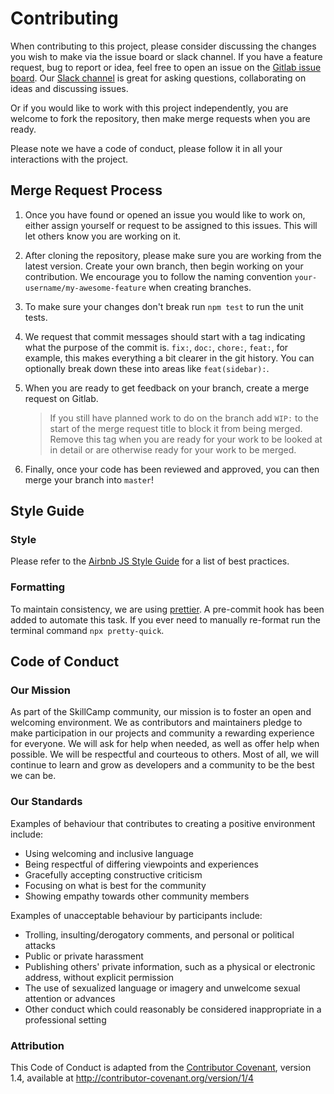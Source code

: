 # Contributing

When contributing to this project, please consider discussing the changes you
wish to make via the issue board or slack channel. If you have a feature
request, bug to report or idea, feel free to open an issue on the [Gitlab issue
board]. Our [Slack channel] is great for asking questions, collaborating on
ideas and discussing issues.

Or if you would like to work with this project independently, you are welcome
to fork the repository, then make merge requests when you are ready.

Please note we have a code of conduct, please follow it in all your
interactions with the project.

[gitlab issue board]: https://gitlab.com/skillcamp/gitnotes/issues
[slack channel]: https://join.slack.com/t/skillcamp-io/shared_invite/enQtMzgxMjM5NjU1OTU4LTIzNDIzZTA3YTY0ZTY1NWVmMDUxZDllZjVmZjNiZDRiZTdhN2RhZjhhZTI5MGQxNzY1ZDlhNTAxYTlmNWRkYzA

## Merge Request Process

1.  Once you have found or opened an issue you would like to work on, either
    assign yourself or request to be assigned to this issues. This will let
    others know you are working on it.

2.  After cloning the repository, please make sure you are working from the
    latest version. Create your own branch, then begin working on your
    contribution. We encourage you to follow the naming convention
    `your-username/my-awesome-feature` when creating branches.

3.  To make sure your changes don't break run `npm test` to run the unit tests.

4.  We request that commit messages should start with a tag indicating what the
    purpose of the commit is. `fix:`, `doc:`, `chore:`, `feat:`, for example,
    this makes everything a bit clearer in the git history. You can optionally
    break down these into areas like `feat(sidebar):`.

5.  When you are ready to get feedback on your branch, create a merge request
    on Gitlab.

    > If you still have planned work to do on the branch add `WIP:` to the
    > start of the merge request title to block it from being merged. Remove
    > this tag when you are ready for your work to be looked at in detail or
    > are otherwise ready for your work to be merged.

6.  Finally, once your code has been reviewed and approved, you can then merge
    your branch into `master`!

## Style Guide

### Style

Please refer to the [Airbnb JS Style Guide] for a list of best practices.

[airbnb js style guide]: https://github.com/airbnb/javascript

### Formatting

To maintain consistency, we are using [prettier]. A pre-commit hook has been
added to automate this task. If you ever need to manually re-format run the
terminal command `npx pretty-quick`.

[prettier]: https://prettier.io/

## Code of Conduct

### Our Mission

As part of the SkillCamp community, our mission is to foster an open and
welcoming environment. We as contributors and maintainers pledge to make
participation in our projects and community a rewarding experience for
everyone. We will ask for help when needed, as well as offer help when
possible. We will be respectful and courteous to others. Most of all, we will
continue to learn and grow as developers and a community to be the best we can
be.

### Our Standards

Examples of behaviour that contributes to creating a positive environment
include:

- Using welcoming and inclusive language
- Being respectful of differing viewpoints and experiences
- Gracefully accepting constructive criticism
- Focusing on what is best for the community
- Showing empathy towards other community members

Examples of unacceptable behaviour by participants include:

- Trolling, insulting/derogatory comments, and personal or political attacks
- Public or private harassment
- Publishing others' private information, such as a physical or electronic
  address, without explicit permission
- The use of sexualized language or imagery and unwelcome sexual attention or
  advances
- Other conduct which could reasonably be considered inappropriate in a
  professional setting

### Attribution

This Code of Conduct is adapted from the [Contributor Covenant],
version 1.4, available at http://contributor-covenant.org/version/1/4

[contributor covenant]: http://contributor-covenant.org

